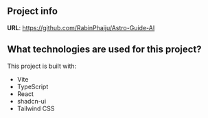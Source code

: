 
## Project info

**URL**: https://github.com/RabinPhaiju/Astro-Guide-AI

## What technologies are used for this project?

This project is built with:

- Vite
- TypeScript
- React
- shadcn-ui
- Tailwind CSS
